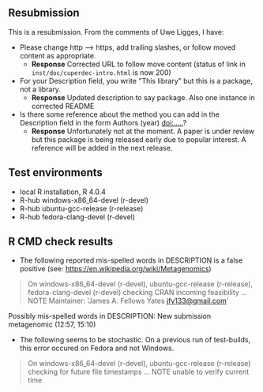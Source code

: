 ## Resubmission
This is a resubmission. From the comments of Uwe Ligges, I have:
    
- Please change http --> https, add trailing slashes, or follow moved
content as appropriate.
  - **Response** Corrected URL to follow move content 
    (status of link in `inst/doc/cuperdec-intro.html` is now 200)
- For your Description field, you write "This library" but this is a
package, not a library.
  - **Response** Updated description to say package. Also one instance 
    in corrected README 
- Is there some reference about the method you can add in the Description
field in the form Authors (year) <doi:.....>?
  - **Response** Unfortunately not at the moment. A paper is under review 
    but this package is being released early due to popular interest.
    A reference will be added in the next release.

## Test environments
- local R installation, R 4.0.4
- R-hub windows-x86_64-devel (r-devel)
- R-hub ubuntu-gcc-release (r-release)
- R-hub fedora-clang-devel (r-devel)

## R CMD check results
- The following reported mis-spelled words in DESCRIPTION is a false positive
  (see: https://en.wikipedia.org/wiki/Metagenomics)
  
> On windows-x86_64-devel (r-devel), ubuntu-gcc-release (r-release), fedora-clang-devel (r-devel)
  checking CRAN incoming feasibility ... NOTE
  Maintainer: 'James A. Fellows Yates <jfy133@gmail.com>'
  

  
  Possibly mis-spelled words in DESCRIPTION:
  New submission
    metagenomic (12:57, 15:10)

- The following seems to be stochastic. On a previous run of test-builds, this
  error occured on Fedora and not Windows.

> On windows-x86_64-devel (r-devel), ubuntu-gcc-release (r-release)
  checking for future file timestamps ... NOTE
  unable to verify current time
  

